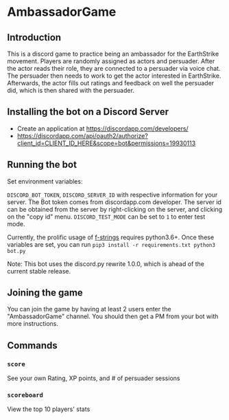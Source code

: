 # AmbassadorGame
## Introduction
This is a discord game to practice being an ambassador for the EarthStrike movement. Players are randomly assigned as actors and persuader. After the actor reads their role, they are connected to a persuader via voice chat. The persuader then needs to work to get the actor interested in EarthStrike. Afterwards, the actor fills out ratings and feedback on well the persuader did, which is then shared with the persuader.

## Installing the bot on a Discord Server
- Create an application at https://discordapp.com/developers/
- https://discordapp.com/api/oauth2/authorize?client_id=CLIENT_ID_HERE&scope=bot&permissions=19930113

## Running the bot
Set environment variables:

`DISCORD_BOT_TOKEN`, `DISCORD_SERVER_ID` with respective information for your server. The Bot token comes from discordapp.com developer. The server id can be obtained from the server by right-clicking on the server, and clicking on the "copy id" menu. `DISCORD_TEST_MODE` can be set to `1` to enter test mode.

Currently, the prolific usage of [f-strings](https://realpython.com/python-f-strings/) requires python3.6+. Once these variables are set, you can run
`pip3 install -r requirements.txt
python3 bot.py
`

Note: This bot uses the discord.py rewrite 1.0.0, which is ahead of the current stable release. 

## Joining the game
You can join the game by having at least 2 users enter the "AmbassadorGame" channel. You should then get a PM from your bot with more instructions. 


## Commands
### `score`
See your own Rating, XP points, and # of persuader sessions

### `scoreboard`
View the top 10 players' stats